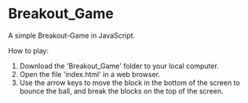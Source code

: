 # Breakout_Game
 A simple Breakout-Game in JavaScript. 
 
 How to play:
 1. Download the 'Breakout_Game' folder to your local computer.
 2. Open the file 'index.html' in a web browser.
 3. Use the arrow keys to move the block in the bottom of the screen 
 to bounce the ball, and break the blocks on the top of the screen.
 
